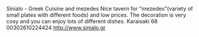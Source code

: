 Sinialo - Greek Cuisine and mezedes
Nice tavern for "mezedes"(variety of small plates with different foods) and low prices. The decoration is very cosy and you can enjoy lots of different dishes.
Karaisaki 68
00302610224424
http://www.sinialo.gr
